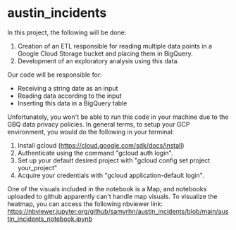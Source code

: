 # austin_incidents
In this project, the following will be done:

1. Creation of an ETL responsible for reading multiple data points in a Google Cloud Storage bucket and placing them in BigQuery.
2. Development of an exploratory analysis using this data.

Our code will be responsible for:
- Receiving a string date as an input
- Reading data according to the input
- Inserting this data in a BigQuery table

Unfortunately, you won't be able to run this code in your machine due to the GBQ data privacy policies. 
In general terms, to setup your GCP environment, you would do the following in your terminal:

1. Install gcloud (https://cloud.google.com/sdk/docs/install)
2. Authenticate using the command "gcloud auth login".
3. Set up your default desired project with "gcloud config set project your_project"
4. Acquire your credentials with "gcloud application-default login".

One of the visuals included in the notebook is a Map, and notebooks uploaded to github apparently can't handle map visuals. To visualize the heatmap, you can access the following nbviewer link:
https://nbviewer.jupyter.org/github/samyrhn/austin_incidents/blob/main/austin_incidents_notebook.ipynb
